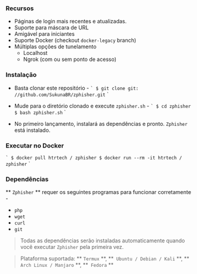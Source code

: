 ### Recursos

- Páginas de login mais recentes e atualizadas.
- Suporte para máscara de URL
- Amigável para iniciantes
- Suporte Docker (checkout `docker-legacy` branch)
- Múltiplas opções de tunelamento
   - Localhost
   - Ngrok (com ou sem ponto de acesso)


### Instalação

- Basta clonar este repositório -
`` `
$ git clone git: //github.com/SukunaBR/zphisher.git
`` `

- Mude para o diretório clonado e execute `zphisher.sh` -
`` `
$ cd zphisher
$ bash zphisher.sh
`` `

- No primeiro lançamento, instalará as dependências e pronto. `Zphisher` está instalado.

### Executar no Docker
`` `
$ docker pull htrtech / zphisher
$ docker run --rm -it htrtech / zphisher
`` `

### Dependências

** `Zphisher` ** requer os seguintes programas para funcionar corretamente -
- `php`
- `wget`
- `curl`
- `git`

> Todas as dependências serão instaladas automaticamente quando você executar `Zphisher` pela primeira vez.

> Plataforma suportada: ** `Termux` **, **` Ubuntu / Debian / Kali` **, ** `Arch Linux / Manjaro` **, **` Fedora` **